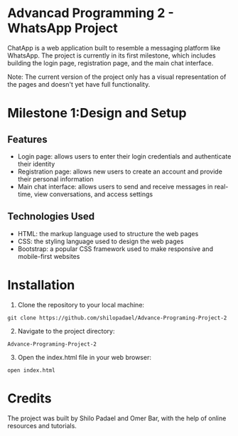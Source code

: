 # Advancad Programming 2 - WhatsApp Project
<p>ChatApp is a web application built to resemble a messaging platform like WhatsApp. The project is currently in its first milestone, which includes building the login page, registration page, and the main chat interface.

Note: The current version of the project only has a visual representation of the pages and doesn't yet have full functionality.
</p>
<h1>Milestone 1:Design and Setup</h1>
<h2>Features</h2>
<ul>
  <li>Login page: allows users to enter their login credentials and authenticate their identity</li>
  <li>Registration page: allows new users to create an account and provide their personal information</li>
  <li>Main chat interface: allows users to send and receive messages in real-time, view conversations, and access settings</li>
</ul>
    
<h2>Technologies Used</h2>
<ul>
	<li>HTML: the markup language used to structure the web pages</li>
	<li>CSS: the styling language used to design the web pages</li>
	<li>Bootstrap: a popular CSS framework used to make responsive and mobile-first websites</li>
</ul>
<h1>Installation</h1>
<ol>
	<li>Clone the repository to your local machine:</li>
</ol>
	<code>git clone https://github.com/shilopadael/Advance-Programing-Project-2</code>
<ol start="2">
	<li>Navigate to the project directory:</li>
</ol>
	<code>Advance-Programing-Project-2</code>
<ol start="3">
	<li>Open the index.html file in your web browser:</li>
</ol>
	<code>open index.html</code>


<h1>Credits</h1>
<p>The project was built by Shilo Padael and Omer Bar, with the help of online resources and tutorials.</p>
